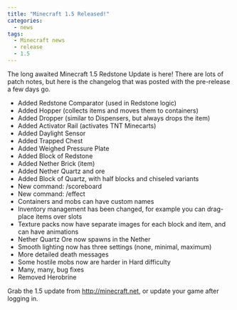 ```yaml
---
title: "Minecraft 1.5 Released!"
categories:
  - news
tags:
  - Minecraft news
  - release
  - 1.5
---
```


The long awaited Minecraft 1.5 Redstone Update is here! There are lots of patch notes, but here is the changelog that was posted with the pre-release a few days go.

- Added Redstone Comparator (used in Redstone logic)
- Added Hopper (collects items and moves them to containers)
- Added Dropper (similar to Dispensers, but always drops the item)
- Added Activator Rail (activates TNT Minecarts)
- Added Daylight Sensor
- Added Trapped Chest
- Added Weighed Pressure Plate
- Added Block of Redstone
- Added Nether Brick (item)
- Added Nether Quartz and ore
- Added Block of Quartz, with half blocks and chiseled variants
- New command: /scoreboard
- New command: /effect
- Containers and mobs can have custom names
- Inventory management has been changed, for example you can drag-place items over slots
- Texture packs now have separate images for each block and item, and can have animations
- Nether Quartz Ore now spawns in the Nether
- Smooth lighting now has three settings (none, minimal, maximum)
- More detailed death messages
- Some hostile mobs now are harder in Hard difficulty
- Many, many, bug fixes
- Removed Herobrine

Grab the 1.5 update from http://minecraft.net, or update your game after logging in.